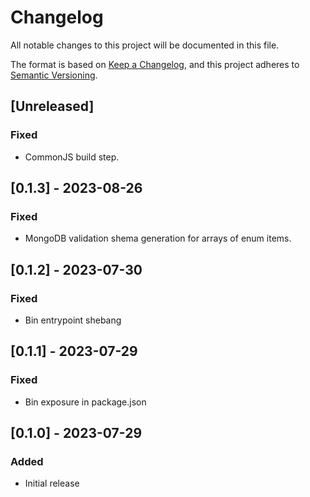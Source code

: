 # Changelog

All notable changes to this project will be documented in this file.

The format is based on [Keep a Changelog](https://keepachangelog.com/en/1.1.0/),
and this project adheres to [Semantic Versioning](https://semver.org/spec/v2.0.0.html).

## [Unreleased]

### Fixed

- CommonJS build step.

## [0.1.3] - 2023-08-26

### Fixed

- MongoDB validation shema generation for arrays of enum items.

## [0.1.2] - 2023-07-30

### Fixed

- Bin entrypoint shebang

## [0.1.1] - 2023-07-29

### Fixed

- Bin exposure in package.json

## [0.1.0] - 2023-07-29

### Added

- Initial release
